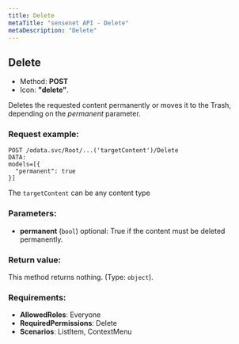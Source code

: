 ```yaml
---
title: Delete
metaTitle: "sensenet API - Delete"
metaDescription: "Delete"
---
```


## Delete
- Method: **POST**
- Icon: **"delete"**.

Deletes the requested content permanently or moves it to the Trash, depending on the _permanent_ parameter.

### Request example:

```
POST /odata.svc/Root/...('targetContent')/Delete
DATA:
models=[{
  "permanent": true
}]
```
The `targetContent` can be any content type
### Parameters:
- **permanent** (`bool`) optional: True if the content must be deleted permanently.

### Return value:
This method returns nothing. (Type: `object`).

### Requirements:
- **AllowedRoles**: Everyone
- **RequiredPermissions**: Delete
- **Scenarios**: ListItem, ContextMenu

